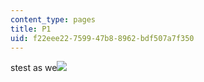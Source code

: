 ```yaml
---
content_type: pages
title: P1
uid: f22eee22-7599-47b8-8962-bdf507a7f350
---
```

stest as we![](https://pbs.twimg.com/media/E4OzGLfX0AoMeuD.jpg)